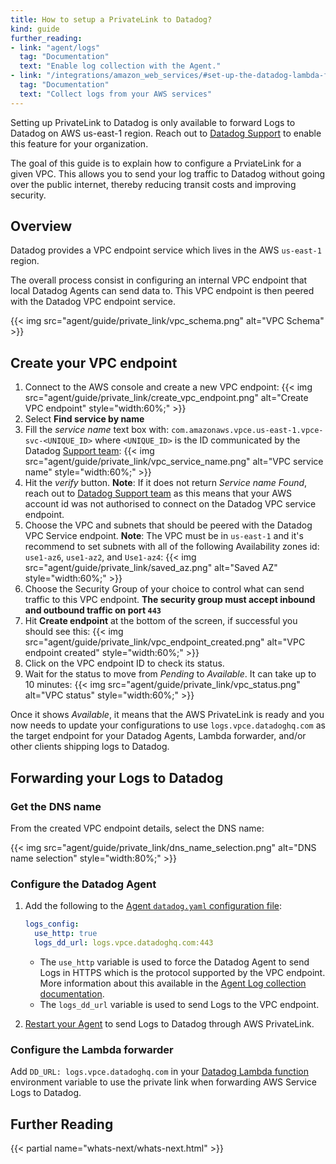 ```yaml
---
title: How to setup a PrivateLink to Datadog?
kind: guide
further_reading:
- link: "agent/logs"
  tag: "Documentation"
  text: "Enable log collection with the Agent."
- link: "/integrations/amazon_web_services/#set-up-the-datadog-lambda-function"
  tag: "Documentation"
  text: "Collect logs from your AWS services"
---
```


<div class="alert alert-warning">
Setting up PrivateLink to Datadog is only available to forward Logs to Datadog on <bold>AWS us-east-1 region</bold>. Reach out to <a href="/help">Datadog Support</a> to enable this feature for your organization.
</div>

The goal of this guide is to explain how to configure a PrviateLink for a given VPC. This allows you to send your log traffic to Datadog without going over the public internet, thereby reducing transit costs and improving security.

## Overview

Datadog provides a VPC endpoint service which lives in the AWS `us-east-1` region.

The overall process consist in configuring an internal VPC endpoint that local Datadog Agents can send data to. This VPC endpoint is then peered with the Datadog VPC endpoint service.

{{< img src="agent/guide/private_link/vpc_schema.png" alt="VPC Schema" >}}

## Create your VPC endpoint

1. Connect to the AWS console and create a new VPC endpoint:
    {{< img src="agent/guide/private_link/create_vpc_endpoint.png" alt="Create VPC endpoint" style="width:60%;" >}}
2. Select **Find service by name**
3. Fill the *service name* text box with: `com.amazonaws.vpce.us-east-1.vpce-svc-<UNIQUE_ID>` where `<UNIQUE_ID>` is the ID communicated by the Datadog [Support team][1]:
    {{< img src="agent/guide/private_link/vpc_service_name.png" alt="VPC service name" style="width:60%;" >}}
4. Hit the *verify* button.
    **Note**: If it does not return *Service name Found*, reach out to [Datadog Support team][1] as this means that your AWS account id was not authorised to connect on the Datadog VPC service endpoint.
5. Choose the VPC and subnets that should be peered with the Datadog VPC Service endpoint.
    **Note**: The VPC must be in `us-east-1` and it's recommend to set subnets with all of the following Availability zones id: `use1-az6`, `use1-az2`, and `Use1-az4`:
    {{< img src="agent/guide/private_link/saved_az.png" alt="Saved AZ" style="width:60%;" >}}
6. Choose the Security Group of your choice to control what can send traffic to this VPC endpoint.
    **The security group must accept inbound and outbound traffic on port `443`**
7. Hit **Create endpoint** at the bottom of the screen, if successful you should see this:
    {{< img src="agent/guide/private_link/vpc_endpoint_created.png" alt="VPC endpoint created" style="width:60%;" >}}
8. Click on the VPC endpoint ID to check its status.
9. Wait for the status to move from *Pending* to *Available*. It can take up to 10 minutes:
    {{< img src="agent/guide/private_link/vpc_status.png" alt="VPC status" style="width:60%;" >}}

Once it shows *Available*, it means that the AWS PrivateLink is ready and you now needs to update your configurations to use `logs.vpce.datadoghq.com` as the target endpoint for your Datadog Agents, Lambda forwarder, and/or other clients shipping logs to Datadog.

## Forwarding your Logs to Datadog

### Get the DNS name

From the created VPC endpoint details, select the DNS name:

{{< img src="agent/guide/private_link/dns_name_selection.png" alt="DNS name selection" style="width:80%;" >}}

### Configure the Datadog Agent

1. Add the following to the [Agent `datadog.yaml` configuration file][1]:

    ```yaml
    logs_config:
      use_http: true
      logs_dd_url: logs.vpce.datadoghq.com:443
    ```

    * The `use_http` variable is used to force the Datadog Agent to send Logs in HTTPS which is the protocol supported by the VPC endpoint. More information about this available in the [Agent Log collection documentation][2].
    * The `logs_dd_url` variable is used to send Logs to the VPC endpoint.

2. [Restart your Agent][3] to send Logs to Datadog through AWS PrivateLink.

### Configure the Lambda forwarder

Add `DD_URL: logs.vpce.datadoghq.com` in your [Datadog Lambda function][4] environment variable to use the private link when forwarding AWS Service Logs to Datadog.

## Further Reading

{{< partial name="whats-next/whats-next.html" >}}

[1]: /agent/guide/agent-configuration-files/#agent-main-configuration-file
[2]: /agent/logs/?tab=tailexistingfiles#send-logs-over-https
[3]: /agent/guide/agent-commands/#restart-the-agent
[4]: /integrations/amazon_web_services/#set-up-the-datadog-lambda-function
